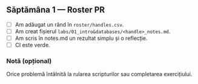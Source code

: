 ## Săptămâna 1 — Roster PR

- [ ] Am adăugat un rând în `roster/handles.csv`.
- [ ] Am creat fișierul `labs/01_intro&databases/<handle>_notes.md`.
- [ ] Am scris în notes.md un rezultat simplu și o reflecție.
- [ ] CI este verde.

### Notă (opțional)
Orice problemă întâlnită la rularea scripturilor sau completarea exercițiului.
